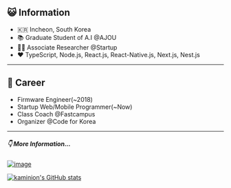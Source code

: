 ## 😺 Information
- 🇰🇷 Incheon, South Korea 
- 📚 Graduate Student of A.I @AJOU
- 👨‍💻 Associate Researcher @Startup
- ❤️ TypeScript, Node.js, React.js, React-Native.js, Next.js, Nest.js

---

## 📑 Career
- Firmware Engineer(~2018)
- Startup Web/Mobile Programmer(~Now)
- Class Coach @Fastcampus
- Organizer @Code for Korea 

---

##### 👇 More Information...
[![image](https://img.shields.io/badge/rocketpunch-%EC%95%88%EC%A4%91%EC%9B%90-6F8DFF?style=flat&logo=apache%20rocketmq&labelColor=4E61FF&logoColor=ffffff)](https://www.rocketpunch.com/@0ba6267fe8ff422b)


[![kaminion's GitHub stats](https://github-readme-stats.vercel.app/api?username=kaminion&hide_title=true)](https://github.com/kaminion)

